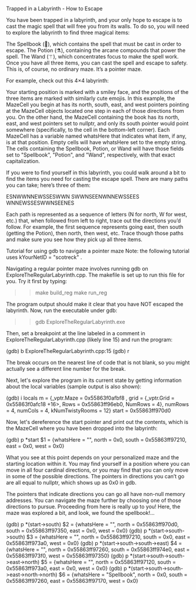 Trapped in a Labyrinth - How to Escape

You have been trapped in a labyrinth, and your only hope to escape is to cast the magic spell that will free you from its walls. To do so, you will need to explore the labyrinth to find three magical items:

The Spellbook (📕), which contains the spell that must be cast in order to escape.
The Potion (⚗), containing the arcane compounds that power the spell.
The Wand (⚚), which concentrates focus to make the spell work.
Once you have all three items, you can cast the spell and escape to safety. This is, of course, no ordinary maze. It’s a pointer maze.

For example, check out this 4×4 labyrinth:

Your starting position is marked with a smiley face, and the positions of the three items are marked with similarly cute emojis. In this example, the MazeCell you begin at has its north, south, east, and west pointers pointing at the MazeCell objects located one step in each of those directions from you. On the other hand, the MazeCell containing the book has its north, east, and west pointers set to nullptr, and only its south pointer would point somewhere (specifically, to the cell in the bottom-left corner). Each MazeCell has a variable named whatsHere that indicates what item, if any, is at that position. Empty cells will have whatsHere set to the empty string. The cells containing the Spellbook, Potion, or Wand will have those fields set to "Spellbook", "Potion", and "Wand", respectively, with that exact capitalization.

If you were to find yourself in this labyrinth, you could walk around a bit to find the items you need for casting the escape spell. There are many paths you can take; here’s three of them:

ESNWWNNEWSSESWWN
SWWNSEENWNNEWSSEES
WNNEWSSESWWNSEENES
 

Each path is represented as a sequence of letters (N for north, W for west, etc.) that, when followed from left to right, trace out the directions you’d follow. For example, the first sequence represents going east, then south (getting the Potion), then north, then west, etc. Trace though those paths and make sure you see how they pick up all three items. 

Tutorial for using gdb to navigate a pointer maze
Note: the following tutorial uses kYourNetID = "scotreck" .

Navigating a regular pointer maze involves running gdb on ExploreTheRegularLabyrinth.cpp. The makefile is set up to run this file for you. Try it first by typing: 

>> make build_reg
>> make run_reg


The program output should make it clear that you have NOT escaped the labyrinth. Now, run the executable under gdb:

>> gdb ExploreTheRegularLabyrinth.exe


Then, set a breakpoint at the line labeled in a comment in ExploreTheRegularLabyrinth.cpp (likely line 15) and run the program:

(gdb) b ExploreTheRegularLabyrinth.cpp:15
(gdb) r


The break occurs on the nearest line of code that is not blank, so you might actually see a different line number for the break. 

Next, let's explore the program in its current state by getting information about the local variables (sample output is also shown):

(gdb) i locals 
m = {_vptr.Maze = 0x55863f0afbf8 , grid = {_vptr.Grid = 0x55863f0afc18 +16>, 
    Rows = 0x55863ff96eb0, NumRows = 4}, numRows = 4, numCols = 4, kNumTwistyRooms = 12}
start = 0x55863ff970d0


Now, let's dereference the start pointer and print out the contents, which is the MazeCell where you have been dropped into the labyrinth:

(gdb) p *start
$1 = {whatsHere = "", north = 0x0, south = 0x55863ff97210, east = 0x0, west = 0x0}


What you see at this point depends on your personalized maze and the starting location within it. You may find yourself in a position where you can move in all four cardinal directions, or you may find that you can only move in some of the possible directions. The pointers in directions you can’t go are all equal to nullptr, which shows up as 0x0 in gdb.

The pointers that indicate directions you can go all have non-null memory addresses. You can navigate the maze further by choosing one of those directions to pursue. Proceeding from here is really up to you!  Here, the maze was explored a bit, and look, we found the spellbook!...

(gdb) p *(start->south)
$2 = {whatsHere = "", north = 0x55863ff970d0, south = 0x55863ff97350, east = 0x0, west = 0x0}
(gdb) p *(start->south->south)
$3 = {whatsHere = "", north = 0x55863ff97210, south = 0x0, east = 0x55863ff973a0, west = 0x0}
(gdb) p *(start->south->south->east)
$4 = {whatsHere = "", north = 0x55863ff97260, south = 0x55863ff974e0, east = 0x55863ff973f0, west = 0x55863ff97350}
(gdb) p *(start->south->south->east->north)
$5 = {whatsHere = "", north = 0x55863ff97120, south = 0x55863ff973a0, east = 0x0, west = 0x0}
(gdb) p *(start->south->south->east->north->north)
$6 = {whatsHere = "Spellbook", north = 0x0, south = 0x55863ff97260, east = 0x55863ff97170, west = 0x0}

